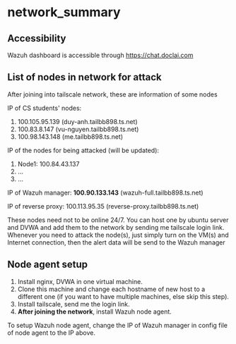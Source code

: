 # network_summary

## Accessibility

Wazuh dashboard is accessible through https://chat.doclai.com

## List of nodes in network for attack

After joining into tailscale network, these are information of some nodes

IP of CS students' nodes:

1. 100.105.95.139 (duy-anh.tailbb898.ts.net)
2. 100.83.8.147 (vu-nguyen.tailbb898.ts.net)
3. 100.98.143.148 (me.tailbb898.ts.net)

IP of the nodes for being attacked (will be updated):

1. Node1: 100.84.43.137
2. ...
3. ...

IP of Wazuh manager: __100.90.133.143__ (wazuh-full.tailbb898.ts.net)

IP of reverse proxy: 100.113.95.35 (reverse-proxy.tailbb898.ts.net)


These nodes need not to be online 24/7. You can host one by ubuntu server and DVWA and add them to the network by sending me tailscale login link. Whenever you need to attack the node(s), just simply turn on the VM(s) and Internet connection, then the alert data will be send to the Wazuh manager

## Node agent setup

1. Install nginx, DVWA in one virtual machine.
2. Clone this machine and change each hostname of new host to a different one (if you want to have multiple machines, else skip this step).
3. Install tailscale, send me the login link.
4. __After joining the network__, install Wazuh node agent.

To setup  Wazuh node agent, change the IP of Wazuh manager in config file of node agent to the IP above.